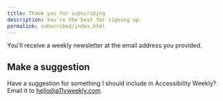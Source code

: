 ```yaml
---
title: Thank you for subscribing
description: You're the best for signing up.
permalink: subscribed/index.html
---
```


You'll receive a weekly newsletter at the email address you provided.

## Make a suggestion

Have a suggestion for something I should include in Accessibility Weekly? Email it to <hello@a11yweekly.com>.